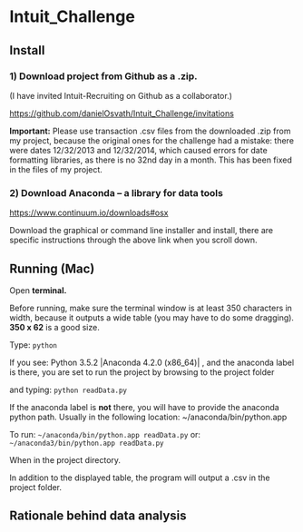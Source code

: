 # Intuit_Challenge

## Install 

### 1) Download project from Github as a .zip. 
(I have invited Intuit-Recruiting on Github as a collaborator.)

https://github.com/danielOsvath/Intuit_Challenge/invitations

**Important:** Please use transaction .csv files from the downloaded .zip from my project, because the original ones for the challenge had a mistake: there were dates 12/32/2013 and 12/32/2014, which caused errors for date formatting libraries, as there is no 32nd day in a month. This has been fixed in the files of my project.

### 2) Download Anaconda – a library for data tools

https://www.continuum.io/downloads#osx

Download the graphical or command line installer and install, there are specific instructions through the above link when you scroll down. 

## Running (Mac) 

Open **terminal.** 

Before running, make sure the terminal window is at least 350 characters in width, because it outputs a wide table (you may have to do some dragging). **350 x 62** is a good size. 

Type: `python`

If you see:
Python 3.5.2 |Anaconda 4.2.0 (x86_64)| , and the anaconda label is there, you are set to run the project by browsing to the project folder 

and typing: `python readData.py`

If the anaconda label is **not** there, you will have to provide the anaconda python path. Usually in the following location: ~/anaconda/bin/python.app 

To run: `~/anaconda/bin/python.app readData.py`
or: `~/anaconda3/bin/python.app readData.py`

When in the project directory. 

In addition to the displayed table, the program will output a .csv in the project folder.


## Rationale behind data analysis

